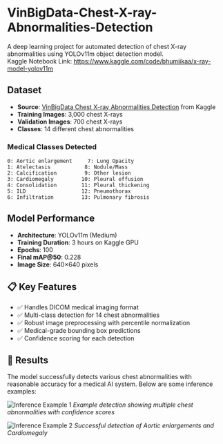 # VinBigData-Chest-X-ray-Abnormalities-Detection

A deep learning project for automated detection of chest X-ray abnormalities using YOLOv11m object detection model.<br>
Kaggle Notebook Link: https://www.kaggle.com/code/bhumiikaa/x-ray-model-yolov11m

## Dataset
- **Source**: [VinBigData Chest X-ray Abnormalities Detection](https://www.kaggle.com/c/vinbigdata-chest-xray-abnormalities-detection) from Kaggle
- **Training Images**: 3,000 chest X-rays
- **Validation Images**: 700 chest X-rays
- **Classes**: 14 different chest abnormalities

### Medical Classes Detected
```
0: Aortic enlargement     7: Lung Opacity
1: Atelectasis           8: Nodule/Mass
2: Calcification         9: Other lesion
3: Cardiomegaly         10: Pleural effusion
4: Consolidation        11: Pleural thickening
5: ILD                  12: Pneumothorax
6: Infiltration         13: Pulmonary fibrosis
```

## Model Performance
- **Architecture**: YOLOv11m (Medium)
- **Training Duration**: 3 hours on Kaggle GPU
- **Epochs**: 100
- **Final mAP@50**: 0.228
- **Image Size**: 640×640 pixels

## 📋 Key Features
- ✅ Handles DICOM medical imaging format
- ✅ Multi-class detection for 14 chest abnormalities  
- ✅ Robust image preprocessing with percentile normalization
- ✅ Medical-grade bounding box predictions
- ✅ Confidence scoring for each detection

## 🔬 Results
The model successfully detects various chest abnormalities with reasonable accuracy for a medical AI system. Below are some inference examples:

<!-- Add your inference results here -->
![Inference Example 1]("https://github.com/user-attachments/assets/b3a5ebf2-f2eb-4c4f-9d7b-f22f9b03f271")
*Example detection showing multiple chest abnormalities with confidence scores*

![Inference Example 2](<img width="1203" height="776" alt="image" src="https://github.com/user-attachments/assets/8b21c33f-9b83-40a2-ba5c-7a0e31b4c719" />
)
*Successful detection of  Aortic enlargements and Cardiomegaly*
